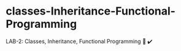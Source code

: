 # classes-Inheritance-Functional-Programming
LAB-2: Classes, Inheritance, Functional Programming :cherry_blossom: :heavy_check_mark:

